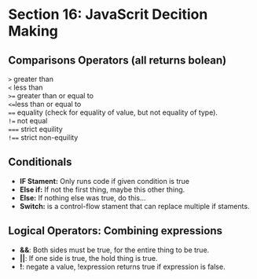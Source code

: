 # Section 16: JavaScrit Decition Making
## Comparisons Operators (all returns bolean)
`>` greater than  
`<` less than  
`>=` greater than or equal to  
`<=`less than or equal to  
`==` equality (check for equality of value, but not equality of type).  
`!=` not equal  
`===` strict equility  
`!==` strict non-equility  
## Conditionals
- **IF Stament:** Only runs code if given condition is true
- **Else if:** If not the first thing, maybe this other thing.
- **Else:** If nothing else was true, do this...
- **Switch:** is a control-flow stament that can replace multiple if staments. 
## Logical Operators: Combining expressions
- **&&**: Both sides must be true, for the entire thing to be true.
- **||**: If one side is true, the hold thing is true.
- **!**: negate a value, !expression returns true if expression is false.

